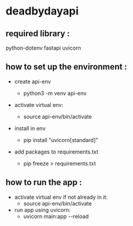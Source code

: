 # deadbydayapi

## required library :

python-dotenv
fastapi
uvicorn

## how to set up the environment :

- create api-env

  - python3 -m venv api-env

- activate virtual env:

  - source api-env/bin/activate

- install in env

  - pip install "uvicorn[standard]"

- add packages to requirements.txt
  - pip freeze > requirements.txt

## how to run the app :

- activate virtual env if not already in it:
  - source api-env/bin/activate
- run app using uvicorn:
  - uvicorn main:app --reload
